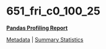 # 651_fri_c0_100_25

[**Pandas Profiling Report**](../docs_sources/profile/651_fri_c0_100_25.html)

[Metadata](metadata.yaml) | [Summary Statistics](summary_stats.csv)


